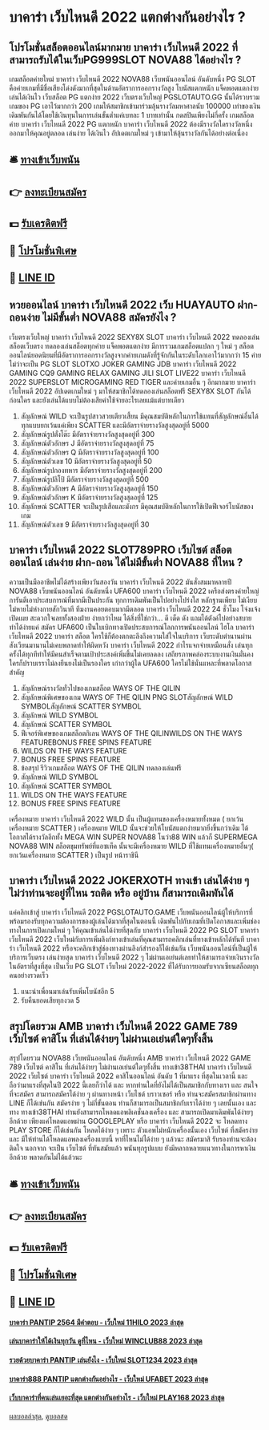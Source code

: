 # บาคาร่า เว็บไหนดี 2022 แตกต่างกันอย่างไร ?
## โปรโมชั่นสล็อตออนไลน์มากมาย บาคาร่า เว็บไหนดี 2022 ที่สามารถรับได้ในเว็บPG999SLOT NOVA88 ได้อย่างไร ?
เกมสล็อตค่ายใหม่ บาคาร่า เว็บไหนดี 2022 NOVA88 เว็บพนันออนไลน์ อันดับหนึ่ง PG SLOT คือค่ายเกมที่มีชื่อเสียงโด่งดังมากที่สุดในด้านอัตราการออกรางวัลสูง โบนัสแตกหนัก แจ็คพอตแตกง่าย เล่นได้เงินไว เว็บสล็อต PG แตกง่าย 2022 เว็บตรงเว็บใหญ่ PGSLOTAUTO.GG นั้นได้รวบรวมเกมของ PG เอาไว้มากกว่า 200 เกมให้สมาชิกเข้ามาร่วมลุ้นรางวัลมหาศาลนับ 100000 เท่าของเงินเดิมพันกันได้โดยใช้เงินทุนในการเล่นขั้นต่ำแค่เบทละ 1 บาทเท่านั้น กดสปินเพียงไม่กี่ครั้ง เกมสล็อตค่าย บาคาร่า เว็บไหนดี 2022 PG แตกหนัก บาคาร่า เว็บไหนดี 2022 ต้องมีรางวัลใดรางวัลหนึ่งออกมาให้คุณอยู่ตลอด เล่นง่าย ได้เงินไว อัปเดตเกมใหม่ ๆ เข้ามาให้ลุ้นรางวัลกันได้อย่างต่อเนื่อง

## 🛎 [ทางเข้าเว็บพนัน](https://bit.ly/3SdLNi2)
## 👉 [ลงทะเบียนสมัคร](https://bit.ly/3SdLNi2)
## 💵 [รับเครดิตฟรี](https://bit.ly/3dyRKHj)
## 👑 [โปรโมชั่นพิเศษ](https://bit.ly/3dyRKHj)
## 📱 [LINE ID](https://bit.ly/3dyRKHj)

## หวยออนไลน์ บาคาร่า เว็บไหนดี 2022 เว็บ HUAYAUTO ฝาก-ถอนง่าย ไม่มีขั้นต่ำ NOVA88 สมัครยังไง ?
เว็บตรงเว็บใหญ่ บาคาร่า เว็บไหนดี 2022 SEXY8X SLOT บาคาร่า เว็บไหนดี 2022 ทดลองเล่นสล็อตเว็บตรง ทดลองเล่นสล็อตทุกค่าย แจ็คพอตแตกง่าย มีการรวมเกมสล็อตแปลก ๆ ใหม่ ๆ สล็อตออนไลน์ยอดนิยมที่มีอัตราการออกรางวัลสูงจากค่ายเกมดังที่รู้จักกันในระดับโลกเอาไว้มากกว่า 15 ค่าย ไม่ว่าจะเป็น PG SLOT SLOTXO JOKER GAMING JDB บาคาร่า เว็บไหนดี 2022 GAMING CQ9 GAMING RELAX GAMING JILI SLOT LIVE22 บาคาร่า เว็บไหนดี 2022 SUPERSLOT MICROGAMING RED TIGER และค่ายเกมอื่น ๆ อีกมากมาย บาคาร่า เว็บไหนดี 2022 อัปเดตเกมใหม่ ๆ มาให้สมาชิกได้ทดลองเล่นสล็อตฟรี SEXY8X SLOT กันได้ก่อนใคร และยังเล่นได้แบบไม่ต้องเสียค่าใช้จ่ายอะไรเลยแม้แต่บาทเดียว
1. สัญลักษณ์ WILD จะเป็นรูปสาวสวยเตียวเสี้ยน มีคุณสมบัติหลักในการใช้แทนที่สัญลักษณ์อื่นได้ทุกแบบยกเว้นแค่เพียง SCATTER และมีอัตราจ่ายรางวัลสูงสุดอยู่ที่ 5000
2. สัญลักษณ์รูปตั๋งโต๊ะ มีอัตราจ่ายรางวัลสูงสุดอยู่ที่ 300
3. สัญลักษณ์ตัวอักษร J มีอัตราจ่ายรางวัลสูงสุดอยู่ที่ 75
4. สัญลักษณ์ตัวอักษร Q มีอัตราจ่ายรางวัลสูงสุดอยู่ที่ 100
5. สัญลักษณ์ตัวเลข 10 มีอัตราจ่ายรางวัลสูงสุดอยู่ที่ 50
6. สัญลักษณ์รูปกองทหาร มีอัตราจ่ายรางวัลสูงสุดอยู่ที่ 200
7. สัญลักษณ์รูปลิโป้ มีอัตราจ่ายรางวัลสูงสุดอยู่ที่ 500
8. สัญลักษณ์ตัวอักษร A มีอัตราจ่ายรางวัลสูงสุดอยู่ที่ 150
9. สัญลักษณ์ตัวอักษร K มีอัตราจ่ายรางวัลสูงสุดอยู่ที่ 125
10. สัญลักษณ์ SCATTER จะเป็นรูปเสือและมังกร มีคุณสมบัติหลักในการใช้เปิดฟีเจอร์โบนัสของเกม
11. สัญลักษณ์ตัวเลข 9 มีอัตราจ่ายรางวัลสูงสุดอยู่ที่ 30

## บาคาร่า เว็บไหนดี 2022 SLOT789PRO เว็บไซต์ สล็อตออนไลน์ เล่นง่าย ฝาก-ถอน ได้ไม่มีขั้นต่ำ NOVA88 ที่ไหน ?
ความเป็นมืออาชีพไม่ได้สร้างเพียงวันสองวัน บาคาร่า เว็บไหนดี 2022 มันสั่งสมมาหลายปี NOVA88 เว็บพนันออนไลน์ อันดับหนึ่ง UFA600 บาคาร่า เว็บไหนดี 2022 เครือส่งตรงค่ายใหญ่การันตีเอาประสบการณ์ที่มากมีเป็นประกัน ทุกการเดิมพันเป็นไปอย่างโปร่งใส หลักฐานเพียบ ไม่เงียบไม่หายไม่ห่างกายสักวินาที ทีมงานคอยตอบมากมีตลอด บาคาร่า เว็บไหนดี 2022 24 ชั่วโมง โจ่งแจ้ง เปิดเผย สะดวกใจเลยทั้งสองฝ่าย
ง่ายกว่าไหม ได้สิ่งที่ใช่กว่า… ดี เด็ด ดัง แถมได้ตังค์ไปอย่างสบายทำได้ง่ายแค่ สมัคร UFA600 เป็นใบเบิกทางเปิดประสบการณ์โลกการพนันออนไลน์ ไฮโล บาคาร่า เว็บไหนดี 2022 บาคาร่า สล็อต ใครใช้ก็ต้องตกตะลึงถึงความใส่ใจในบริการ เว็บระดับตำนานผ่านสังเวียนมานานไม่เคบพลาดทำให้ผิดหวัง บาคาร่า เว็บไหนดี 2022 กำไรแจกจ่ายเหมือนสั่ง เล่นทุกครั้งได้ทุกทีทำให้มีคนสำเร็จตามเป้าประสงค์เพิ่มขึ้นไม่เคยลดลง เสถียรภาพคล่องระบบงานเงินมั่นคง ใครก็ปราบเรราไม่ลงยืนยงไม่เป็นรองใคร เก๋ากว่าผู้ใด UFA600 ใครไม่ใช้นั่นแหละที่พลาดโอกาสสำคัญ
1. สัญลักษณ์รางวัลทั่วไปของเกมสล็อต WAYS OF THE QILIN
2. สัญลักษณ์พิเศษของเกม WAYS OF THE QILIN PNG SLOTสัญลักษณ์ WILD SYMBOLสัญลักษณ์ SCATTER SYMBOL
3. สัญลักษณ์ WILD SYMBOL
4. สัญลักษณ์ SCATTER SYMBOL
5. ฟีเจอร์พิเศษของเกมสล็อตกิเลน WAYS OF THE QILINWILDS ON THE WAYS FEATUREBONUS FREE SPINS FEATURE
6. WILDS ON THE WAYS FEATURE
7. BONUS FREE SPINS FEATURE
8. ข้อสรุป รีวิวเกมสล็อต WAYS OF THE QILIN ทดลองเล่นฟรี
9. สัญลักษณ์ WILD SYMBOL
10. สัญลักษณ์ SCATTER SYMBOL
11. WILDS ON THE WAYS FEATURE
12. BONUS FREE SPINS FEATURE

เครื่องหมาย บาคาร่า เว็บไหนดี 2022 WILD นั้น เป็นผู้แทนของเครื่องหมายทั้งหมด ( ยกเว้นเครื่องหมาย SCATTER ) เครื่องหมาย WILD นั้นจะช่วยให้โบนัสแตกง่ายมากยิ่งขึ้นกว่าเดิม ได้โอกาสได้รางวัลอีกทั้ง MEGA WIN SUPER NOVA88 โนว่า88 WIN แล้วก็ SUPERMEGA NOVA88 WIN
สล็อตขุมทรัพย์ที่แอซเท็ค นั้นจะมีเครื่องหมาย WILD ที่ใช้แทนเครื่องหมายอื่นๆ( ยกเว้นเครื่องหมาย SCATTER ) เป็นรูป หน้าราชินี

## บาคาร่า เว็บไหนดี 2022 JOKERXOTH ทางเข้า เล่นได้ง่าย ๆ ไม่ว่าท่านจะอยู่ที่ไหน รถติด หรือ อยู่บ้าน ก็สามารถเดิมพันได้
แค่คลิกเข้าสู่ บาคาร่า เว็บไหนดี 2022 PGSLOTAUTO.GAME เว็บพนันออนไลน์ผู้ให้บริการที่พร้อมรองรับทุกความต้องการของผู้เล่นได้มากที่สุดในตอนนี้ เดิมพันไปกับเกมที่เปิดโอกาสและเพิ่มช่องทางในการเปิดเกมใหม่ ๆ ให้คุณเข้าเล่นได้ง่ายที่สุดกับ บาคาร่า เว็บไหนดี 2022 PG SLOT บาคาร่า เว็บไหนดี 2022 เว็บใหม่กับการเพิ่มลิงก์ทางเข้าเล่นที่คุณสามารถคลิกเล่นที่ทางเข้าหลักได้ทันที บาคาร่า เว็บไหนดี 2022 หรือจะคลิกเข้าสู่ช่องทางผ่านลิงก์สำรองก็ได้เช่นกัน เว็บพนันออนไลน์ที่เป็นผู้ให้บริการเว็บตรง เล่นง่ายสุด บาคาร่า เว็บไหนดี 2022 ๆ ไม่ผ่านเอเย่นต์เลยทำให้สามารถจ่ายเงินรางวัลในอัตราที่สูงที่สุด เป็นเว็บ PG SLOT เว็บใหม่ 2022-2022 ที่ได้รับการยอมรับจากเซียนสล็อตทุกคนอย่างรวดเร็ว
1. แนะนำเพื่อนมาเล่นรับเพิ่มโบนัสอีก 5
2. รับคืนยอดเสียทุกงวด 5

## สรุปโดยรวม AMB บาคาร่า เว็บไหนดี 2022 GAME 789 เว็บไซต์ คาสิโน ที่เล่นได้ง่ายๆ ไม่ผ่านเอเย่นต์ใดๆทั้งสิ้น
สรุปโดยรวม NOVA88 เว็บพนันออนไลน์ อันดับหนึ่ง AMB บาคาร่า เว็บไหนดี 2022 GAME 789 เว็บไซต์ คาสิโน ที่เล่นได้ง่ายๆ ไม่ผ่านเอเย่นต์ใดๆทั้งสิ้น ทางเข้า38THAI บาคาร่า เว็บไหนดี 2022 เว็บไซต์ บาคาร่า เว็บไหนดี 2022 คาสิโนออนไลน์ อันดับ 1 ที่มาแรง ที่สุดในเวลานี้ และ ถือว่ามาแรงที่สุดในปี 2022 นี้เลยก็ว่าได้ และ หากท่านใดที่ยังไม่ได้เป็นสมาชิกกับทางเรา และ สนใจที่จะสมัคร สามารถสมัครได้ง่าย ๆ ผ่านทางหน้า เว็บไซต์ บราวเซอร์ หรือ ท่านจะสมัครสมาชิกผ่านทาง LINE ก็ได้เช่นกัน สมัครง่าย ๆ ไม่กี่ขั้นตอน ท่านก็สามารถเป็นสมาชิกกับเราได้ง่าย ๆ เลยนั้นเอง และ ทาง ทางเข้า38THAI ท่านยังสามารถโหลดแอพลิเคชั่นลงเครื่อง และ สามารถเปิดมาเดิมพันได้ง่ายๆ อีกด้วย เพียงแค่โหลดแอพผ่าน GOOGLEPLAY หรือ บาคาร่า เว็บไหนดี 2022 จะ โหลดทาง PLAY STORE ก็ได้เช่นกัน โหลดได้ง่าย ๆ เพราะ ตัวแอพไม่หนักเครื่องนั้นเอง เว็บไซต์ ที่สมัครง่าย และ มีให้ท่านได้โหลดแอพลงเครื่องแบบนี้ หาที่ไหนไม่ได้ง่าย ๆ แล้วนะ สมัครมาสิ รับรองท่านจะต้องติดใจ นอกจาก จะเป็น เว็บไซต์ ที่ทันสมัยแล้ว พนันทุกรูปแบบ ยังมีหลากหลายแนวทางในการหาเงินอีกด้วย พลาดกันไม่ได้แล้วนะ

## 🛎 [ทางเข้าเว็บพนัน](https://bit.ly/3SdLNi2)
## 👉 [ลงทะเบียนสมัคร](https://bit.ly/3SdLNi2)
## 💵 [รับเครดิตฟรี](https://bit.ly/3dyRKHj)
## 👑 [โปรโมชั่นพิเศษ](https://bit.ly/3dyRKHj)
## 📱 [LINE ID](https://bit.ly/3dyRKHj)

#### [บาคาร่า PANTIP 2564 มีคำตอบ - เว็บใหม่ 11HILO 2023 ล่าสุด](https://atom.io/themes/บาคาร่า%20pantip%202564%20มีคำตอบ%20-%20เว็บใหม่%2011hilo%202023%20ล่าสุด)
#### [เล่นบาคาร่าให้ได้เงินทุกวัน ดูที่ไหน - เว็บใหม่ WINCLUB88 2023 ล่าสุด](https://atom.io/themes/เล่นบาคาร่าให้ได้เงินทุกวัน%20ดูที่ไหน%20-%20เว็บใหม่%20winclub88%202023%20ล่าสุด)
#### [รวยด้วยบาคาร่า PANTIP เล่นยังไง - เว็บใหม่ SLOT1234 2023 ล่าสุด](https://atom.io/themes/รวยด้วยบาคาร่า%20pantip%20เล่นยังไง%20-%20เว็บใหม่%20slot1234%202023%20ล่าสุด)
#### [บาคาร่า888 PANTIP แตกต่างกันอย่างไร - เว็บใหม่ UFABET 2023 ล่าสุด](https://atom.io/themes/บาคาร่า888%20pantip%20แตกต่างกันอย่างไร%20-%20เว็บใหม่%20ufabet%202023%20ล่าสุด)
#### [เว็บบาคาร่าที่คนเล่นเยอะที่สุด แตกต่างกันอย่างไร - เว็บใหม่ PLAY168 2023 ล่าสุด](https://atom.io/themes/เว็บบาคาร่าที่คนเล่นเยอะที่สุด%20แตกต่างกันอย่างไร%20-%20เว็บใหม่%20play168%202023%20ล่าสุด)

[ผลบอลล่าสุด](https://siamsport.tv "ผลบอลล่าสุด"), [ดูบอลสด](https://siamsport.tv/ดูบอลสด "ดูบอลสด")